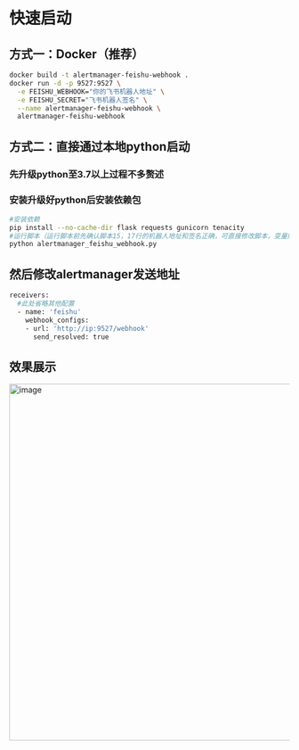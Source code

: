 # 快速启动

## 方式一：Docker（推荐）  
```bash
docker build -t alertmanager-feishu-webhook .
docker run -d -p 9527:9527 \
  -e FEISHU_WEBHOOK="你的飞书机器人地址" \
  -e FEISHU_SECRET="飞书机器人签名" \
  --name alertmanager-feishu-webhook \
  alertmanager-feishu-webhook
```
## 方式二：直接通过本地python启动
### 先升级python至3.7以上过程不多赘述
### 安装升级好python后安装依赖包
```bash
#安装依赖
pip install --no-cache-dir flask requests gunicorn tenacity
#运行脚本（运行脚本前先确认脚本15，17行的机器人地址和签名正确，可直接修改脚本，变量内容，或者通过环境变量映射，未配置环境变量默认读取脚本内默认配置）
python alertmanager_feishu_webhook.py
```

## 然后修改alertmanager发送地址
```bash
receivers:
  #此处省略其他配置
  - name: 'feishu'
    webhook_configs:
    - url: 'http://ip:9527/webhook'
      send_resolved: true
```
## 效果展示
<img width="660" height="640" alt="image" src="https://github.com/user-attachments/assets/ee7b437a-82a1-46ce-949d-52611eb1ae40" />

